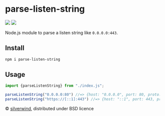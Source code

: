 # parse-listen-string
[![](https://img.shields.io/npm/v/parse-listen-string.svg?style=flat)](https://www.npmjs.org/package/parse-listen-string) [![](https://img.shields.io/npm/dm/parse-listen-string.svg)](https://www.npmjs.org/package/parse-listen-string)

Node.js module to parse a listen string like `0.0.0.0:443`.

## Install

```bash
npm i parse-listen-string
```

## Usage
```js
import {parseListenString} from "./index.js";

parseListenString("0.0.0.0:80") //=> {host: "0.0.0.0", port: 80, proto: "http"}
parseListenString("https://[::1]:443") //=> {host: "::1", port: 443, proto: "https"}
```

© [silverwind](https://github.com/silverwind), distributed under BSD licence
